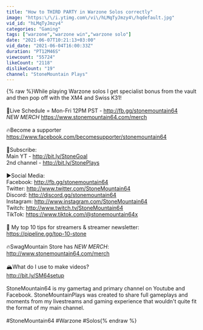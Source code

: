 ```yaml
---
title: "How to THIRD PARTY in Warzone Solos correctly"
image: "https:\/\/i.ytimg.com\/vi\/hLMqTyJmzy4\/hqdefault.jpg"
vid_id: "hLMqTyJmzy4"
categories: "Gaming"
tags: ["warzone","warzone win","warzone solo"]
date: "2021-06-07T10:21:13+03:00"
vid_date: "2021-06-04T16:00:33Z"
duration: "PT12M46S"
viewcount: "55724"
likeCount: "2118"
dislikeCount: "19"
channel: "StoneMountain Plays"
---
```

{% raw %}While playing Warzone solos I get specialist bonus from the vault and then pop off with the XM4 and Swiss K31!<br /><br />🔴Live Schedule = Mon-Fri 12PM PST - <a rel="nofollow" target="blank" href="http://fb.gg/stonemountain64">http://fb.gg/stonemountain64</a> <br />*NEW MERCH* <a rel="nofollow" target="blank" href="https://www.stonemountain64.com/merch">https://www.stonemountain64.com/merch</a><br /><br />🔥Become a supporter <a rel="nofollow" target="blank" href="https://www.facebook.com/becomesupporter/stonemountain64">https://www.facebook.com/becomesupporter/stonemountain64</a><br /><br />🌄Subscribe:<br />Main YT - <a rel="nofollow" target="blank" href="http://bit.ly/StoneGoal">http://bit.ly/StoneGoal</a><br />2nd channel - <a rel="nofollow" target="blank" href="http://bit.ly/StonePlays">http://bit.ly/StonePlays</a><br /><br />▶️Social Media:<br />Facebook: <a rel="nofollow" target="blank" href="http://fb.gg/stonemountain64">http://fb.gg/stonemountain64</a><br />Twitter: <a rel="nofollow" target="blank" href="http://www.twitter.com/StoneMountain64">http://www.twitter.com/StoneMountain64</a><br />Discord: <a rel="nofollow" target="blank" href="http://discord.gg/stonemountain64">http://discord.gg/stonemountain64</a><br />Instagram: <a rel="nofollow" target="blank" href="http://www.instagram.com/StoneMountain64">http://www.instagram.com/StoneMountain64</a><br />Twitch: <a rel="nofollow" target="blank" href="http://www.twitch.tv/StoneMountain64">http://www.twitch.tv/StoneMountain64</a><br />TikTok: <a rel="nofollow" target="blank" href="https://www.tiktok.com/@stonemountain64x">https://www.tiktok.com/@stonemountain64x</a><br /><br />💯 My top 10 tips for streamers &amp; streamer newsletter: <a rel="nofollow" target="blank" href="https://pipeline.gg/top-10-stone">https://pipeline.gg/top-10-stone</a><br /><br />🔥SwagMountain Store has *NEW MERCH*: <br /><a rel="nofollow" target="blank" href="http://www.stonemountain64.com/merch">http://www.stonemountain64.com/merch</a><br /><br />🏔What do I use to make videos?<br /><a rel="nofollow" target="blank" href="http://bit.ly/SM64setup">http://bit.ly/SM64setup</a><br /><br />StoneMountain64 is my gamertag and primary channel on Youtube and Facebook. StoneMountainPlays was created to share full gameplays and moments from my livestreams and gaming experience that wouldn't quite fit the format of my main channel.<br /><br />#StoneMountain64 #Warzone #Solos{% endraw %}
